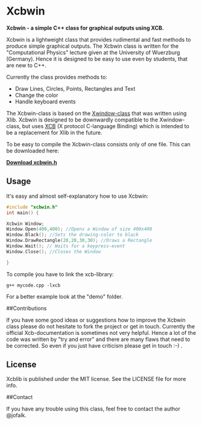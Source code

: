 # Xcbwin


**Xcbwin - a simple C++ class for graphical outputs using XCB.**


Xcbwin is a lightweight class that provides rudimental and fast methods to produce simple graphical outputs. The Xcbwin class is written for the "Computational Physics" lecture given at the University of Wuerzburg (Germany). Hence it is designed to be easy to use even by students, that are new to C++. 

Currently the class provides methods to:


*  Draw Lines, Circles, Points, Rectangles and Text
*  Change the color
*  Handle keyboard events


The Xcbwin-class is based on the [Xwindow-class](http://www.physik.uni-wuerzburg.de/~hinrichsen/teaching/CP/Material/Quelltexte/xwindows) that was written using Xlib. 
Xcbwin is designed to be downwardly compatible to the Xwindow-class, but uses [XCB](http://xcb.freedesktop.org/) (X protocol C-language Binding) which is intended to be a replacement for Xlib in the future.


To be easy to compile the Xcbwin-class consists only of one file. This can be downloaded here:

**[Download xcbwin.h](https://raw.github.com/jofalk/Xcbwin/master/xcbwin.h)**



## Usage

It's easy and almost self-explanatory how to use Xcbwin:

```C++
#include "xcbwin.h"
int main() {

Xcbwin Window;
Window.Open(400,400); //Opens a Window of size 400x400
Window.Black(); //Sets the drawing-color to black
Window.DrawRectangle(20,20,30,30); //Draws a Rectangle
Window.Wait(); // Waits for a keypress-event
Window.Close(); //Closes the Window

}

```

To compile ỳou have to link the xcb-library:
```
g++ mycode.cpp -lxcb
```


For a better example look at the "demo" folder.


##Contributions

If you have some good ideas or suggestions how to improve the Xcbwin class please do not hesitate to fork the project or get in touch. 
Currently the official Xcb-documentation is sometimes not very helpful. Hence a lot of the code was written by "try and error" and there are many flaws that need to be corrected. So even if you just have criticism please get in touch :-) .


## License

Xcblib is published under the MIT license. See the LICENSE file for more info.


##Contact

If you have any trouble using this class, feel free to contact the author @jofalk.

